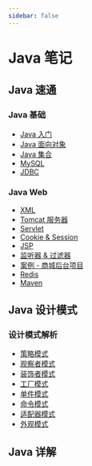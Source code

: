 ```yaml
---
sidebar: false
---
```


# Java 笔记

## Java 速通

### Java 基础

- [Java 入门]()
- [Java 面向对象]()
- [Java 集合](./Java基础/集合.md)
- [MySQL]()
- [JDBC](./Java基础/JDBC.md)

### Java Web

- [XML]()
- [Tomcat 服务器](./Java基础/tomcat.md)
- [Servlet](./Java基础/servlet.md)
- [Cookie & Session](./Java基础/cookie&session.md)
- [JSP](./Java基础/jsp.md)
- [监听器 & 过滤器](./Java基础/监听器&过滤器.md)
- [案例 - 商城后台项目](./Java基础/商城后台项目.md)
- [Redis](./Java基础/Redis.md)
- [Maven]()

## Java 设计模式

### 设计模式解析

- [策略模式](./Java设计模式/策略模式.md)
- [观察者模式](./Java设计模式/观察者模式.md)
- [装饰者模式]()
- [工厂模式]()
- [单件模式]()
- [命令模式]()
- [适配器模式]()
- [外观模式]()

## Java 详解
